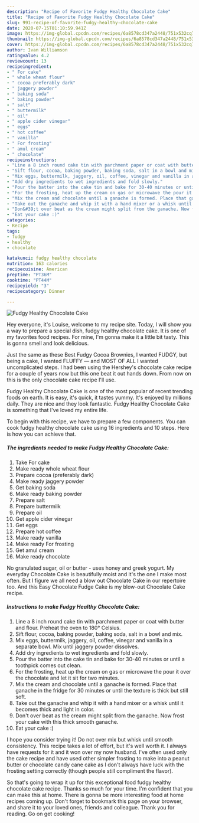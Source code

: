 ```yaml
---
description: "Recipe of Favorite Fudgy Healthy Chocolate Cake"
title: "Recipe of Favorite Fudgy Healthy Chocolate Cake"
slug: 991-recipe-of-favorite-fudgy-healthy-chocolate-cake
date: 2020-07-15T01:10:59.941Z
image: https://img-global.cpcdn.com/recipes/6a8578cd347a2448/751x532cq70/fudgy-healthy-chocolate-cake-recipe-main-photo.jpg
thumbnail: https://img-global.cpcdn.com/recipes/6a8578cd347a2448/751x532cq70/fudgy-healthy-chocolate-cake-recipe-main-photo.jpg
cover: https://img-global.cpcdn.com/recipes/6a8578cd347a2448/751x532cq70/fudgy-healthy-chocolate-cake-recipe-main-photo.jpg
author: Ivan Williamson
ratingvalue: 4.2
reviewcount: 13
recipeingredient:
- " For cake"
- " whole wheat flour"
- " cocoa preferably dark"
- " jaggery powder"
- " baking soda"
- " baking powder"
- " salt"
- " buttermilk"
- " oil"
- " apple cider vinegar"
- " eggs"
- " hot coffee"
- " vanilla"
- " For frosting"
- " amul cream"
- " chocolate"
recipeinstructions:
- "Line a 8 inch round cake tin with parchment paper or coat with butter and flour. Preheat the oven to 180° Celsius."
- "Sift flour, cocoa, baking powder, baking soda, salt in a bowl and mix."
- "Mix eggs, buttermilk, jaggery, oil, coffee, vinegar and vanilla in a separate bowl. Mix until jaggery powder dissolves."
- "Add dry ingredients to wet ingredients and fold slowly."
- "Pour the batter into the cake tin and bake for 30-40 minutes or until a toothpick comes out clean."
- "For the frosting, heat up the cream on gas or microwave the pour it over the chocolate and let it sit for two minutes."
- "Mix the cream and chocolate until a ganache is formed. Place that ganache in the fridge for 30 minutes or until the texture is thick but still soft."
- "Take out the ganache and whip it with a hand mixer or a whisk until it becomes thick and light in color."
- "Don&#39;t over beat as the cream might split from the ganache. Now frost your cake with this thick smooth ganache."
- "Eat your cake :)"
categories:
- Recipe
tags:
- fudgy
- healthy
- chocolate

katakunci: fudgy healthy chocolate 
nutrition: 163 calories
recipecuisine: American
preptime: "PT36M"
cooktime: "PT44M"
recipeyield: "3"
recipecategory: Dinner

---
```



![Fudgy Healthy Chocolate Cake](https://img-global.cpcdn.com/recipes/6a8578cd347a2448/751x532cq70/fudgy-healthy-chocolate-cake-recipe-main-photo.jpg)

Hey everyone, it's Louise, welcome to my recipe site. Today, I will show you a way to prepare a special dish, fudgy healthy chocolate cake. It is one of my favorites food recipes. For mine, I'm gonna make it a little bit tasty. This is gonna smell and look delicious.

Just the same as these Best Fudgy Cocoa Brownies, I wanted FUDGY, but being a cake, I wanted FLUFFY — and MOST OF ALL I wanted uncomplicated steps. I had been using the Hershey&#39;s chocolate cake recipe for a couple of years now but this one beat it out hands down. From now on this is the only chocolate cake recipe I&#39;ll use.

Fudgy Healthy Chocolate Cake is one of the most popular of recent trending foods on earth. It is easy, it's quick, it tastes yummy. It's enjoyed by millions daily. They are nice and they look fantastic. Fudgy Healthy Chocolate Cake is something that I've loved my entire life.


To begin with this recipe, we have to prepare a few components. You can cook fudgy healthy chocolate cake using 16 ingredients and 10 steps. Here is how you can achieve that.

<!--inarticleads1-->

##### The ingredients needed to make Fudgy Healthy Chocolate Cake:

1. Take  For cake
1. Make ready  whole wheat flour
1. Prepare  cocoa (preferably dark)
1. Make ready  jaggery powder
1. Get  baking soda
1. Make ready  baking powder
1. Prepare  salt
1. Prepare  buttermilk
1. Prepare  oil
1. Get  apple cider vinegar
1. Get  eggs
1. Prepare  hot coffee
1. Make ready  vanilla
1. Make ready  For frosting
1. Get  amul cream
1. Make ready  chocolate


No granulated sugar, oil or butter - uses honey and greek yogurt. My everyday Chocolate Cake is beautifully moist and it&#39;s the one I make most often. But I figure we all need a blow out Chocolate Cake in our repertoire too. And this Easy Chocolate Fudge Cake is my blow-out Chocolate Cake recipe. 

<!--inarticleads2-->

##### Instructions to make Fudgy Healthy Chocolate Cake:

1. Line a 8 inch round cake tin with parchment paper or coat with butter and flour. Preheat the oven to 180° Celsius.
1. Sift flour, cocoa, baking powder, baking soda, salt in a bowl and mix.
1. Mix eggs, buttermilk, jaggery, oil, coffee, vinegar and vanilla in a separate bowl. Mix until jaggery powder dissolves.
1. Add dry ingredients to wet ingredients and fold slowly.
1. Pour the batter into the cake tin and bake for 30-40 minutes or until a toothpick comes out clean.
1. For the frosting, heat up the cream on gas or microwave the pour it over the chocolate and let it sit for two minutes.
1. Mix the cream and chocolate until a ganache is formed. Place that ganache in the fridge for 30 minutes or until the texture is thick but still soft.
1. Take out the ganache and whip it with a hand mixer or a whisk until it becomes thick and light in color.
1. Don&#39;t over beat as the cream might split from the ganache. Now frost your cake with this thick smooth ganache.
1. Eat your cake :)


I hope you consider trying it! Do not over mix but whisk until smooth consistency. This recipe takes a lot of effort, but it&#39;s well worth it. I always have requests for it and it won over my now husband. I&#39;ve often used only the cake recipe and have used other simpler frosting to make into a peanut butter or chocolate candy cane cake as I don&#39;t always have luck with the frosting setting correctly (though people still compliment the flavor). 

So that's going to wrap it up for this exceptional food fudgy healthy chocolate cake recipe. Thanks so much for your time. I'm confident that you can make this at home. There is gonna be more interesting food at home recipes coming up. Don't forget to bookmark this page on your browser, and share it to your loved ones, friends and colleague. Thank you for reading. Go on get cooking!

